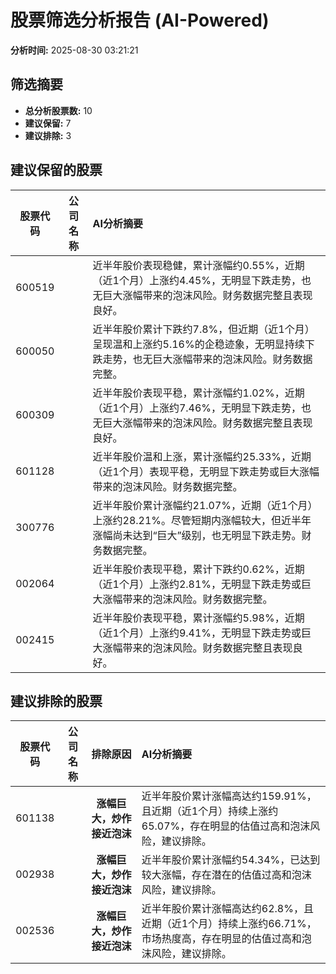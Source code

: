 # 股票筛选分析报告 (AI-Powered)

**分析时间:** 2025-08-30 03:21:21

## 筛选摘要

- **总分析股票数:** 10
- **建议保留:** 7
- **建议排除:** 3

## 建议保留的股票

| 股票代码 | 公司名称 | AI分析摘要 |
|:---:|:---:|:---|
| 600519 |  | 近半年股价表现稳健，累计涨幅约0.55%，近期（近1个月）上涨约4.45%，无明显下跌走势，也无巨大涨幅带来的泡沫风险。财务数据完整且表现良好。 |
| 600050 |  | 近半年股价累计下跌约7.8%，但近期（近1个月）呈现温和上涨约5.16%的企稳迹象，无明显持续下跌走势，也无巨大涨幅带来的泡沫风险。财务数据完整。 |
| 600309 |  | 近半年股价表现平稳，累计涨幅约1.02%，近期（近1个月）上涨约7.46%，无明显下跌走势，也无巨大涨幅带来的泡沫风险。财务数据完整且表现良好。 |
| 601128 |  | 近半年股价温和上涨，累计涨幅约25.33%，近期（近1个月）表现平稳，无明显下跌走势或巨大涨幅带来的泡沫风险。财务数据完整。 |
| 300776 |  | 近半年股价累计涨幅约21.07%，近期（近1个月）上涨约28.21%。尽管短期内涨幅较大，但近半年涨幅尚未达到“巨大”级别，也无明显下跌走势。财务数据完整。 |
| 002064 |  | 近半年股价表现平稳，累计下跌约0.62%，近期（近1个月）上涨约2.81%，无明显下跌走势或巨大涨幅带来的泡沫风险。财务数据完整。 |
| 002415 |  | 近半年股价表现平稳，累计涨幅约5.98%，近期（近1个月）上涨约9.41%，无明显下跌走势或巨大涨幅带来的泡沫风险。财务数据完整且表现良好。 |

## 建议排除的股票

| 股票代码 | 公司名称 | 排除原因 | AI分析摘要 |
|:---:|:---:|:---:|:---|
| 601138 |  | **涨幅巨大，炒作接近泡沫** | 近半年股价累计涨幅高达约159.91%，且近期（近1个月）持续上涨约65.07%，存在明显的估值过高和泡沫风险，建议排除。 |
| 002938 |  | **涨幅巨大，炒作接近泡沫** | 近半年股价累计涨幅约54.34%，已达到较大涨幅，存在潜在的估值过高和泡沫风险，建议排除。 |
| 002536 |  | **涨幅巨大，炒作接近泡沫** | 近半年股价累计涨幅高达约62.8%，且近期（近1个月）持续上涨约66.71%，市场热度高，存在明显的估值过高和泡沫风险，建议排除。 |
